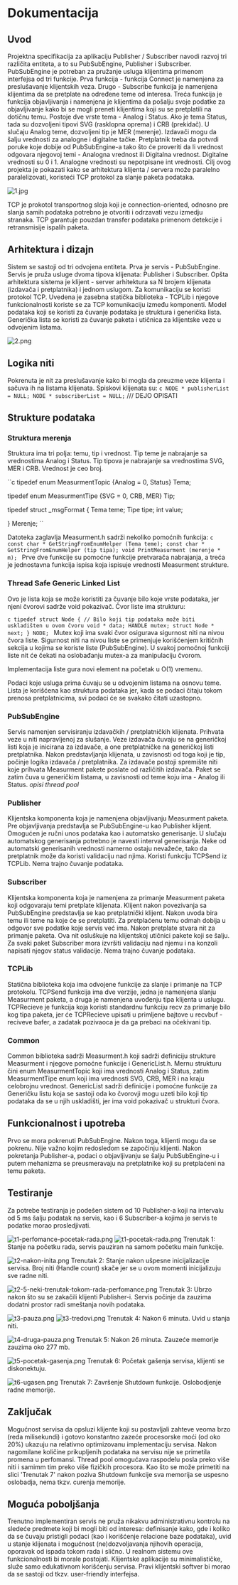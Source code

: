 # Dokumentacija

## Uvod

Projektna specifikacija za aplikaciju Publisher / Subscriber navodi razvoj tri različita entiteta, a to su PubSubEngine, Publisher i Subscriber. PubSubEngine je potreban za pružanje usluga klijentima primenom interfejsa od tri funkcije. Prva funkcija - funkcija Connect je namenjena za preslušavanje klijentskih veza. Drugo - Subscribe funkcija je namenjena klijentima da se pretplate na određene teme od interesa. Treća funkcija je funkcija objavljivanja i namenjena je klijentima da pošalju svoje podatke za objavljivanje kako bi se mogli preneti klijentima koji su se pretplatili na dotičnu temu. Postoje dve vrste tema - Analog i Status. Ako je tema Status, tada su dozvoljeni tipovi SVG (rasklopna oprema) i CRB (prekidač). U slučaju Analog teme, dozvoljeni tip je MER (merenje). Izdavači mogu da šalju vrednosti za analogne i digitalne tačke. Pretplatnik treba da potvrdi poruke koje dobije od PubSubEngine-a tako što će proveriti da li vrednost odgovara njegovoj temi - Analogna vrednost ili Digitalna vrednost. Digitalne vrednosti su 0 i 1. Analogne vrednosti su nepotpisane int vrednosti.
Cilj ovog projekta je pokazati kako se arhitektura klijenta / servera može paralelno paralelizovati, koristeći TCP protokol za slanje paketa podataka.

![1.jpg](https://i.postimg.cc/bNjV04FX/1.jpg)

TCP je prokotol transportnog sloja koji je connection-oriented, odnosno pre slanja samih podataka potrebno je otvoriti i odrzavati vezu izmedju stranaka. TCP garantuje pouzdan transfer podataka primenom detekcije i retransmisije ispalih paketa. 

## Arhitektura i dizajn
Sistem se sastoji od tri odvojena entiteta. Prva je servis - PubSubEngine. Servis je pruža usluge dvoma tipova klijenata: Publisher i Subscriber. Opšta arhitektura sistema je klijent - server arhitektura sa N brojem klijenata (izdavača i pretplatnika) i jednom uslugom. Za komunikaciju se koristi protokol TCP. Uvedena je zasebna statička biblioteka - TCPLib i njegove funkcionalnosti koriste se za TCP komunikaciju između komponenti. Model podataka koji se koristi za čuvanje podataka je struktura i generička lista. Generička lista se koristi za čuvanje  paketa i utičnica za klijentske veze u odvojenim listama.

![2.png](https://i.postimg.cc/3JNXMBqS/2.png)

## Logika niti
Pokrenuta je nit za preslušavanje kako bi mogla da preuzme veze klijenta i sačuva ih na listama klijenata.
Spiskovi klijenata su:
`` c
NODE * publisherList = NULL;
NODE * subscriberList = NULL;
``
/// DEJO OPISATI

## Strukture podataka
### Struktura merenja
Struktura ima tri polja: temu, tip i vrednost. Tip teme je nabrajanje sa vrednostima Analog i Status. Tip tipova je nabrajanje sa vrednostima SVG, MER i CRB. Vrednost je ceo broj.

``c
tipedef enum MeasurmentTopic {Analog = 0, Status} Tema;

tipedef enum MeasurmentTipe {SVG = 0, CRB, MER} Tip;

tipedef struct _msgFormat {
    Tema teme;
    Tipe tipe;
    int value;

} Merenje;
``

Datoteka zaglavlja Measurment.h sadrži nekoliko pomoćnih funkcija:
``c
const char * GetStringFromEnumHelper (Tema teme);
const char * GetStringFromEnumHelper (tip tipa);
void PrintMeasurment (merenje * m);
``
Prve dve funkcije su pomoćne funkcije pretvarača nabrajanja, a treća je jednostavna funkcija ispisa koja ispisuje vrednosti Measurment strukture.

### Thread Safe Generic Linked List
Ovo je lista koja se može koristiti za čuvanje bilo koje vrste podataka, jer njeni čvorovi sadrže void pokazivač.
Čvor liste ima strukturu:

``c
tipedef struct Node
{
    // Bilo koji tip podataka može biti uskladišten u ovom čvoru
    void * data;
    HANDLE mutex;
    struct Node * next;
} NODE;
``
Mutex koji ima svaki čvor osigurava sigurnost niti na nivou čvora liste. Sigurnost niti na nivou liste se primenjuje korišćenjem kritičnih sekcija u kojima se koriste liste (PubSubEngine). U svakoj pomoćnoj funkciji liste nit će čekati na oslobađanju mutex-a za manipulaciju čvorom.

Implementacija liste gura novi element na početak u O(1) vremenu. 

Podaci koje usluga prima čuvaju se u odvojenim listama na osnovu teme. Lista je korišćena kao struktura podataka jer, kada se podaci čitaju tokom prenosa pretplatnicima, svi podaci će se svakako čitati uzastopno.

### PubSubEngine
Servis namenjen servisiranju izdavačkih / pretplatničkih klijenata. Prihvata veze u niti napravljenoj za slušanje. Veze izdavača čuvaju se na generičkoj listi koja je inicirana za izdavače, a one pretplatničke na generičkoj listi pretplatnika. Nakon predstavljanja klijenata, u zavisnosti od toga koji je tip, počinje logika izdavača / pretplatnika. Za izdavače postoji spremište niti koje prihvata Measurment pakete poslate od različitih izdavača. Paket se zatim čuva u generičkim listama, u zavisnosti od teme koju ima - Analog ili Status. *opisi thread pool*

### Publisher
Klijentska komponenta koja je namenjena objavljivanju Measurment paketa. Pre objavljivanja predstavlja se PubSubEngine-u kao Publisher klijent. Omogućen je ručni unos podataka kao i automatsko generisanje. U slučaju automatskog generisanja potrebno je navesti interval generisanja. Neke od automatski generisanih vrednosti namerno ostaju nevažeće, tako da pretplatnik može da koristi validaciju nad njima. Koristi funkciju TCPSend iz TCPLib. Nema trajno čuvanje podataka.

### Subscriber
Klijentska komponenta koja je namenjena za primanje Measurment paketa koji odgovaraju temi pretplate klijenata. Klijent nakon povezivanja sa PubSubEngine predstavlja se kao pretplatnički klijent. Nakon uvoda bira temu ili teme na koje će se pretplatiti. Za pretplaćenu temu odmah dobija u odgovor sve podatke koje servis već ima. Nakon pretplate stvara nit za primanje paketa. Ova nit osluškuje na klijentskoj utičnici pakete koji se šalju. Za svaki paket Subscriber mora izvršiti validaciju nad njemu i na konzoli napisati njegov status validacije. Nema trajno čuvanje podataka.

### TCPLib
Statična biblioteka koja ima odvojene funkcije za slanje i primanje na TCP protokolu. TCPSend funkcija ima dve verzije, jedna je namenjena slanju Measurment paketa, a druga je namenjena uvođenju tipa klijenta u uslugu. TCPRecieve je funkcija koja koristi standardnu funkciju recv za primanje bilo kog tipa paketa, jer će TCPRecieve upisati u primljene bajtove u recvbuf - reciveve bafer, a zadatak pozivaoca je da ga prebaci na očekivani tip.

### Common
Common biblioteka sadrži Measurment.h koji sadrži definiciju strukture Measurment i njegove pomoćne funkcije i GenericList.h. Mernu strukturu čini enum MeasurmentTopic koji ima vrednosti Analog i Status, zatim MeasurmentTipe enum koji ima vrednosti SVG, CRB, MER i na kraju celobrojnu vrednost. GenericList sadrži definicije i pomoćne funkcije za Generičku listu koja se sastoji oda ko čvorovji mogu uzeti bilo koji tip podataka da se u njih uskladišti, jer ima void pokazivač u strukturi čvora.

## Funkcionalnost i upotreba
Prvo se mora pokrenuti PubSubEngine. Nakon toga, klijenti mogu da se pokrenu. Nije važno kojim redosledom se započinju klijenti. Nakon pokretanja Publisher-a, podaci o objavljivanju se šalju PubSubEngine-u i putem mehanizma se preusmeravaju na pretplatnike koji su pretplaćeni na temu paketa.

## Testiranje 

Za potrebe testiranja je podešen sistem od 10 Publisher-a koji na intervalu od 5 ms šalju podatak na servis, kao i 6 Subscriber-a kojima je servis te podatke morao prosledjivati.

![t1-perfomance-pocetak-rada.png](https://i.postimg.cc/ydHVmmYC/t1-perfomance-pocetak-rada.png)
![t1-pocetak-rada.png](https://i.postimg.cc/MHZq4zQs/t1-pocetak-rada.png)
Trenutak 1: Stanje na početku rada, servis pauziran na samom početku main funkcije. 

![t2-nakon-inita.png](https://i.postimg.cc/RCGMtJk2/t2-nakon-inita.png)
Trenutak 2: Stanje nakon ušpesne inicijalizacije servisa. Broj niti (Handle count) skače jer se u ovom momenti inicijalizuju sve radne niti.

![t2-5-neki-trenutak-tokom-rada-perfomance.png](https://i.postimg.cc/fTLMfTZy/t2-5-neki-trenutak-tokom-rada-perfomance.png)
Trenutak 3: Ubrzo nakon što su se zakačili klijenti Publisher-i. Servis počinje da zauzima dodatni prostor radi smeštanja novih podataka.

![t3-pauza.png](https://i.postimg.cc/Dw4FRjSK/t3-pauza.png)
![t3-tredovi.png](https://i.postimg.cc/QMLsDQ7K/t3-tredovi.png)
Trenutak 4: Nakon 6 minuta. Uvid u stanja niti. 

![t4-druga-pauza.png](https://i.postimg.cc/ZRHh6XM6/t4-druga-pauza.png)
Trenutak 5: Nakon 26 minuta. Zauzeće memorije zauzima oko 277 mb.

![t5-pocetak-gasenja.png](https://i.postimg.cc/xCn2J9t0/t5-pocetak-gasenja.png)
Trenutak 6: Početak gašenja servisa, klijenti se diskonektuju. 

![t6-ugasen.png](https://i.postimg.cc/Zqrm5WP7/t6-ugasen.png)
Trenutak 7: Završenje Shutdown funkcije. Oslobodjenje radne memorije.

## Zaključak

Mogućnost servisa da opsluzi klijente koji su postavljali zahteve veoma brzo (reda milisekundi) i gotovo konstantno zazeće procesorske moći (od oko 20%) ukazuju na relativno optimizovanu implementaciju servisa. Nakon nagomilane količine prikupljenih podataka na servisu nije se primetila promena u perfomansi. Thread pool omogućava raspodelu posla preko više niti i samimm tim preko više fizičkih procesora. Kao što se može primetiti na slici 'Trenutak 7' nakon poziva Shutdown funkcije sva memorija se uspesno oslobadja, nema tkzv. curenja memorije.
 
## Moguća poboljšanja

Trenutno implementiran servis ne pruža nikakvu administrativnu kontrolu na sledeće predmete koji bi mogli biti od interesa: definisanje kako, gde i koliko da se čuvaju pristigli podaci (kao i korišćenje relacione baze podataka), uvid u stanje klijenata i mogućnost (ne)dozvoljavanja njihovih operacija, oporavak od ispada tokom rada i slično. U realnom sistemu ove funkcionalnosti bi morale postojati. Klijentske aplikacije su minimalističke, služe samo edukativnom korišćenju servisa. Pravi klijentski softver bi morao da se sastoji od tkzv. user-friendly interfejsa.

